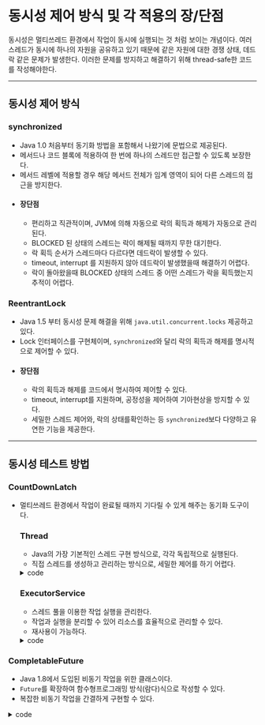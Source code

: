 # 동시성 제어 방식 및 각 적용의 장/단점

동시성은 멀티쓰레드 환경에서 작업이 동시에 실행되는 것 처럼 보이는 개념이다.
여러 스레드가 동시에 하나의 자원을 공유하고 있기 때문에 같은 자원에 대한 경쟁 상태, 데드락 같은 문제가 발생한다.
이러한 문제를 방지하고 해결하기 위해 thread-safe한 코드를 작성해야한다.

---

## 동시성 제어 방식

### synchronized
- Java 1.0 처음부터 동기화 방법을 포함해서 나왔기에 문법으로 제공된다.
- 메서드나 코드 블록에 적용하여 한 번에 하나의 스레드만 접근할 수 있도록 보장한다.
- 메서드 레벨에 적용할 경우 해당 메서드 전체가 임계 영역이 되어 다른 스레드의 접근을 방지한다.
- #### 장단점
  - 편리하고 직관적이며, JVM에 의해 자동으로 락의 획득과 해제가 자동으로 관리된다.
  - BLOCKED 된 상태의 스레드는 락이 해제될 때까지 무한 대기한다.
  - 락 획득 순서가 스레드마다 다르다면 데드락이 발생할 수 있다.
  - timeout, interrupt 를 지원하지 않아 데드락이 발생했을때 해결하기 어렵다.
  - 락이 돌아왔을때 BLOCKED 상태의 스레드 중 어떤 스레드가 락을 획득했는지 추적이 어렵다.

### ReentrantLock
- Java 1.5 부터 동시성 문제 해결을 위해 `java.util.concurrent.locks` 제공하고 있다.
- Lock 인터페이스를 구현체이며, `synchronized`와 달리 락의 획득과 해제를 명시적으로 제어할 수 있다.
- #### 장단점
  - 락의 획득과 해제를 코드에서 명시하여 제어할 수 있다.
  - timeout, interrupt를 지원하며, 공정성을 제어하여 기아현상을 방지할 수 있다.
  - 세밀한 스레드 제어와, 락의 상태를확인하는 등 `synchronized`보다 다양하고 유연한 기능을 제공한다.

---

## 동시성 테스트 방법

### CountDownLatch
- 멀티쓰레드 환경에서 작업이 완료될 때까지 기다릴 수 있게 해주는 동기화 도구이다.

  ### Thread
  - Java의 가장 기본적인 스레드 구현 방식으로, 각각 독립적으로 실행된다.
  - 직접 스레드를 생성하고 관리하는 방식으로, 세밀한 제어를 하기 어렵다.
  <details>
  <summary>code</summary>

  ```java
  @Test
  void concurrentChargeTest() throws InterruptedException {
  
      int threadCount = 3;
      CountDownLatch latch = new CountDownLatch(threadCount);

      for (int i = 0; i < 3; i++) {
          new Thread(() -> {
              try {
                  pointService.charge(USER_ID, 45000L);

              } catch (PointException e) {
                  assertThat(e)
                          .isInstanceOf(PointException.class)
                          .hasMessageContaining(PointErrorCode.NOT_ENOUGH_POINT.getMessage());
              } finally {
                  latch.countDown();
              }
          }).start();
      }
      latch.await();

      UserPoint actualUserPoint = pointService.findUserPoint(USER_ID);
      List<PointHistory> pointHistoryList = pointService.findPointHistory(USER_ID);
 
      assertThat(actualUserPoint.point()).isEqualTo(90000L);
      assertThat(pointHistoryList.size()).isEqualTo(2);
  }
  ```
  </details>

  ### ExecutorService
  - 스레드 풀을 이용한 작업 실행을 관리한다.
  - 작업과 실행을 분리할 수 있어 리소스를 효율적으로 관리할 수 있다.
  - 재사용이 가능하다.

  <details>
  <summary>code</summary>

  ```java
  @Test
  void concurrentChargeTest() throws InterruptedException {

      int threadCount = 3;
      CountDownLatch latch = new CountDownLatch(threadCount);
      ExecutorService executorService = Executors.newFixedThreadPool(threadCount);
    
      executorService.execute(() -> {
          pointService.charge(USER_ID, 50000L);
          latch.countDown();
      });
    
      executorService.execute(() -> {
          pointService.charge(USER_ID, 40000L);
          latch.countDown();
      });
    
      executorService.execute(() -> {
          try {
              pointService.charge(USER_ID, 45000L);
    
          } catch (PointException e) {
              assertThat(e)
                      .isInstanceOf(PointException.class)
                      .hasMessageContaining(PointErrorCode.NOT_ENOUGH_POINT.getMessage());
          } finally {
              latch.countDown();
          }
      });
    
      latch.await();
      executorService.shutdown();
    
      UserPoint actualUserPoint = pointService.findUserPoint(USER_ID);
      List<PointHistory> pointHistoryList = pointService.findPointHistory(USER_ID);
    
      assertThat(actualUserPoint.point()).isEqualTo(90000L);
      assertThat(pointHistoryList.size()).isEqualTo(2);
      }
  ```
  </details>


### CompletableFuture
- Java 1.8에서 도입된 비동기 작업을 위한 클래스이다.
- `Future`를 확장하여 함수형프로그래밍 방식(람다)식으로 작성할 수 있다.
- 복잡한 비동기 작업을 간결하게 구현할 수 있다.

<details>
    <summary>code</summary>

  ```java
  @Test
  void concurrentChargeOrUseSelfTest() {

      CompletableFuture.allOf(
              CompletableFuture.runAsync(() -> pointService.charge(1L, 1000)),
              CompletableFuture.runAsync(() -> pointService.charge(2L, 1900)),
              CompletableFuture.runAsync(() -> pointService.charge(3L, 1500)),

              CompletableFuture.runAsync(() -> pointService.charge(1L, 2000)),
              CompletableFuture.runAsync(() -> pointService.use(2L, 1800)),
              CompletableFuture.runAsync(() -> pointService.use(3L, 1500)),

              CompletableFuture.runAsync(() -> pointService.use(1L, 1500)),
              CompletableFuture.runAsync(() -> pointService.charge(2L, 2000)),
              CompletableFuture.runAsync(() -> pointService.charge(3L, 100))
      ).join();

      UserPoint userPoint1 = pointService.findUserPoint(1L);
      List<PointHistory> pointHistoryList1 = pointService.findPointHistory(1L);

      assertThat(userPoint1.point()).isEqualTo(1500);
      assertThat(pointHistoryList1.size()).isEqualTo(3);

      UserPoint userPoint2 = pointService.findUserPoint(2L);
      List<PointHistory> pointHistoryList2 = pointService.findPointHistory(2L);

      assertThat(userPoint2.point()).isEqualTo(2100);
      assertThat(pointHistoryList2.size()).isEqualTo(3);

      UserPoint userPoint3 = pointService.findUserPoint(3L);
      List<PointHistory> pointHistoryList3 = pointService.findPointHistory(3L);

      assertThat(userPoint3.point()).isEqualTo(100);
      assertThat(pointHistoryList3.size()).isEqualTo(3);
  }
  ```
  </details>


